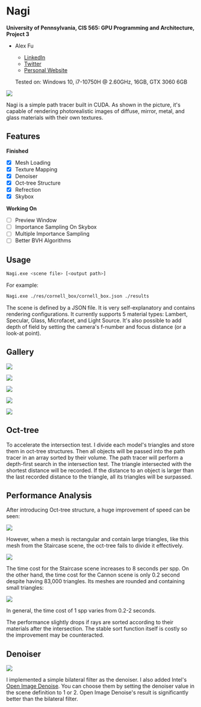 # Nagi

**University of Pennsylvania, CIS 565: GPU Programming and Architecture, Project 3**

* Alex Fu
  
  - [LinkedIn](https://www.linkedin.com/in/alex-fu-b47b67238/)
  - [Twitter](https://twitter.com/AlexFu8304)
  - [Personal Website](https://thecger.com/)
  
  Tested on: Windows 10, i7-10750H @ 2.60GHz, 16GB, GTX 3060 6GB

![](./doc/header.png)

Nagi is a simple path tracer built in CUDA. As shown in the picture, it's capable of rendering photorealistic images of diffuse, mirror, metal, and glass materials with their own textures.

## Features

**Finished**

- [x] Mesh Loading
- [x] Texture Mapping
- [x] Denoiser
- [x] Oct-tree Structure
- [x] Refrection
- [x] Skybox

**Working On**

- [ ] Preview Window
- [ ] Importance Sampling On Skybox
- [ ] Multiple Importance Sampling
- [ ] Better BVH Algorithms

## Usage

```bash
Nagi.exe <scene file> [<output path>]
```

For example:

```bash
Nagi.exe ./res/cornell_box/cornell_box.json ./results
```

The scene is defined by a JSON file. It is very self-explanatory and contains rendering configurations. It currently supports 5 material types: Lambert, Specular, Glass, Microfacet, and Light Source. It's also possible to add depth of field by setting the camera's f-number and focus distance (or a look-at point).

## Gallery

![](./doc/staircase.png)

![](./doc/cannon.png)

![](./doc/result1.png)

![](./doc/result2.png)

![](./doc/dop.png)

## Oct-tree

To accelerate the intersection test. I divide each model's triangles and store them in oct-tree structures. Then all objects will be passed into the path tracer in an array sorted by their volume. The path tracer will perform a depth-first search in the intersection test.
The triangle intersected with the shortest distance will be recorded. If the distance to an object is larger than the last recorded distance to the triangle, all its triangles will be surpassed.

## Performance Analysis

After introducing Oct-tree structure, a huge improvement of speed can be seen:

![](./doc/time-oct-tree.png)

However, when a mesh is rectangular and contain large triangles, like this mesh from the Staircase scene, the oct-tree fails to divide it effectively.

![](./doc/stair_case_mesh.png)

The time cost for the Staircase scene increases to 8 seconds per spp. On the other hand, the time cost for the Cannon scene is only 0.2 second despite having 83,000 triangles. Its meshes are rounded and containing small triangles:

![](./doc/cannon_mesh.png)

In general, the time cost of 1 spp varies from 0.2-2 seconds.

The performance slightly drops if rays are sorted according to their materials after the intersection. The stable sort function itself is costly so the improvement may be counteracted.

## Denoiser

![](./doc/denoiser.png)

I implemented a simple bilateral filter as the denoiser. I also added Intel's [Open Image Denoise](https://www.openimagedenoise.org/). You can choose them by setting the denoiser value in the scene definition to 1 or 2. Open Image Denoise's result is significantly better than the bilateral filter.

